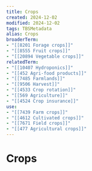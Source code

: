 ```yaml
---
title: Crops
created: 2024-12-02
modified: 2024-12-02
tags: TBSMetadata
alias: Crops
broaderTerm:
- "[[8201 Forage crops]]"
- "[[8555 Fruit crops]]"
- "[[20894 Vegetable crops]]"
relatedTerm:
- "[[10407 Hydroponics]]"
- "[[452 Agri-food products]]"
- "[[7485 Farmlands]]"
- "[[9506 Harvest]]"
- "[[4533 Crop rotation]]"
- "[[569 Agriculture]]"
- "[[4524 Crop insurance]]"
use:
- "[[7439 Farm crops]]"
- "[[4612 Cultivated crops]]"
- "[[7671 Field crops]]"
- "[[477 Agricultural crops]]"
---
```

# Crops
